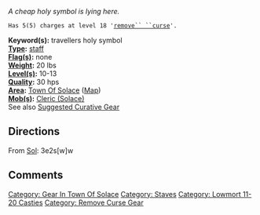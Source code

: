 *A cheap holy symbol is lying here.*

`Has 5(5) charges at level 18 '`[`remove`` ``curse`](Remove_Curse.md "wikilink")`'.`

**Keyword(s):** travellers holy symbol  
**[Type](:Category:_Object_Types.md "wikilink"):**
[staff](:Category:_Staves.md "wikilink")  
**[Flag(s)](:Category:_Object_Flags.md "wikilink"):** none  
**[Weight](Object_Weight.md "wikilink"):** 20 lbs  
**[Level(s)](Object_Level.md "wikilink"):** 10-13  
**[Quality](Object_Quality.md "wikilink"):** 30 hps  
**[Area](:Category:_Areas.md "wikilink"):** [Town Of
Solace](:Category:_Town_Of_Solace.md "wikilink")
([Map](Town_Of_Solace_Map.md "wikilink"))  
**[Mob(s)](:Category:_Mobs.md "wikilink"):** [Cleric
(Solace)](Cleric_(Solace) "wikilink")  
See also [Suggested Curative
Gear](Suggested_Spellcasting_Gear#Suggested_Curative_Gear.md "wikilink")

## Directions

From [Sol](Sol "wikilink"): 3e2s\[w\]w

## Comments

[Category: Gear In Town Of
Solace](Category:_Gear_In_Town_Of_Solace "wikilink") [Category:
Staves](Category:_Staves "wikilink") [Category: Lowmort 11-20
Casties](Category:_Lowmort_11-20_Casties "wikilink") [Category: Remove
Curse Gear](Category:_Remove_Curse_Gear "wikilink")
